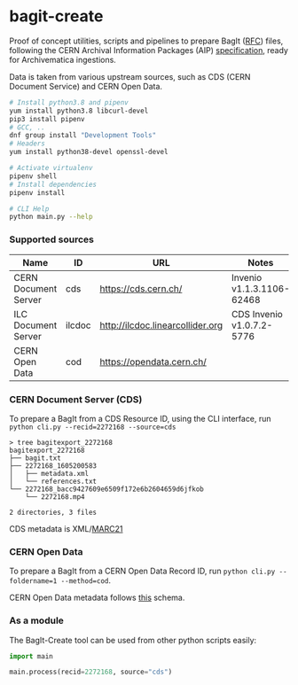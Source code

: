 # bagit-create

Proof of concept utilities, scripts and pipelines to prepare BagIt ([RFC](https://tools.ietf.org/html/rfc8493)) files, following the CERN Archival Information Packages (AIP) [specification](https://digital-repositories.web.cern.ch/digital-repositories/dm/oais-platform/cern-aips/), ready for Archivematica ingestions.

Data is taken from various upstream sources, such as CDS (CERN Document Service) and CERN Open Data.

```bash
# Install python3.8 and pipenv
yum install python3.8 libcurl-devel
pip3 install pipenv
# GCC, ..
dnf group install "Development Tools"
# Headers
yum install python38-devel openssl-devel

# Activate virtualenv
pipenv shell
# Install dependencies
pipenv install

# CLI Help
python main.py --help
```

### Supported sources

| Name                 	| ID     	| URL                              	| Notes                     	|
|----------------------	|--------	|----------------------------------	|---------------------------	|
| CERN Document Server 	| cds    	| https://cds.cern.ch/             	| Invenio v1.1.3.1106-62468 	|
| ILC Document Server  	| ilcdoc 	| http://ilcdoc.linearcollider.org 	| CDS Invenio v1.0.7.2-5776 	|
| CERN Open Data       	| cod    	| https://opendata.cern.ch/        	|                           	|

### CERN Document Server (CDS)

To prepare a BagIt from a CDS Resource ID, using the CLI interface, run `python cli.py --recid=2272168 --source=cds`

```
> tree bagitexport_2272168
bagitexport_2272168
├── bagit.txt
├── 2272168_1605200583
│   ├── metadata.xml
│   └── references.txt
└── 2272168_bacc9427609e6509f172e6b2604659d6jfkob
    └── 2272168.mp4

2 directories, 3 files
```

CDS metadata is XML/[MARC21](https://cds.cern.ch/help/admin/howto-marc?ln=fr)

### CERN Open Data

To prepare a BagIt from a CERN Open Data Record ID, run `python cli.py --foldername=1 --method=cod`.

CERN Open Data metadata follows [this](http://opendata.cern.ch/schema/records/record-v1.0.0.json) schema.

### As a module

The BagIt-Create tool can be used from other python scripts easily:

```python
import main

main.process(recid=2272168, source="cds")
```